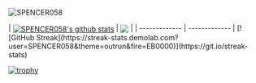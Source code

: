 <p align="left"> <img src="https://komarev.com/ghpvc/?username=SPENCER058&label=Profile%20views&color=980eb4&style=flat" alt="SPENCER058" /> </p>
| <a href="https://github.com/SPENCER058/SPENCER058/blob/main/README.md"><img align="center" src="https://github-readme-stats.vercel.app/api?username=SPENCER058&show_icons=true&include_all_commits=true&theme=outrun&count_private=true" alt="SPENCER058's github stats" /></a> | <a><img align="center" src="https://github-readme-stats.vercel.app/api/top-langs/?username=SPENCER058&layout=compact&theme=outrun&count_private=true&langs_count=8" /></a> | 
| ------------- | ------------- |
[![GitHub Streak](https://streak-stats.demolab.com?user=SPENCER058&theme=outrun&fire=EB0000)](https://git.io/streak-stats)

[![trophy](https://github-profile-trophy.vercel.app/?username=SPENCER058&theme=algolia&count_private=true)](https://github.com/ryo-ma/github-profile-trophy)


<!---
SPENCER058/SPENCER058 is a ✨ special ✨ repository because its `README.md` (this file) appears on your GitHub profile.
You can click the Preview link to take a look at your changes.
--->
